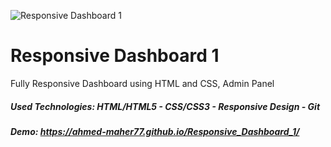 ![Responsive Dashboard 1](https://github.com/Ahmed-Maher77/Responsive_Dashboard_1/assets/112467034/745c157b-3272-449f-9003-2b0bb9723fa2)

# Responsive Dashboard 1
Fully Responsive Dashboard using HTML and CSS, Admin Panel

##### Used Technologies: HTML/HTML5 - CSS/CSS3 - Responsive Design - Git
##### Demo: https://ahmed-maher77.github.io/Responsive_Dashboard_1/
